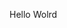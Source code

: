 Hello Wolrd
























































































































































































































































































































































































































































































































































































































































































































































































































































































































































































































































































































































































































































































































































































































































































































































































































































































































































































































































































































































































